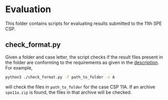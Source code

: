 # Evaluation

This folder contains scripts for evaluating results submitted to the 11th SPE CSP.

## check_format.py

Given a folder and case letter, the script checks if the result files present in the folder are conforming to the requirements as given in the [description](https://doi.org/10.2118/218015-PA). For example,
```bash
python3 ./check_format.py -f path_to_folder -c A
```
will check the files in `path_to_folder` for the case CSP 11A. If an archive `spe11a.zip` is found, the files in that archive will be checked.
